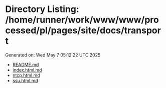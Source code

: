 # Directory Listing: /home/runner/work/www/www/processed/pl/pages/site/docs/transport
Generated on: Wed May  7 05:12:22 UTC 2025

- [README.md](README.md)
- [index.html.md](index.html.md)
- [ntcp.html.md](ntcp.html.md)
- [ssu.html.md](ssu.html.md)
